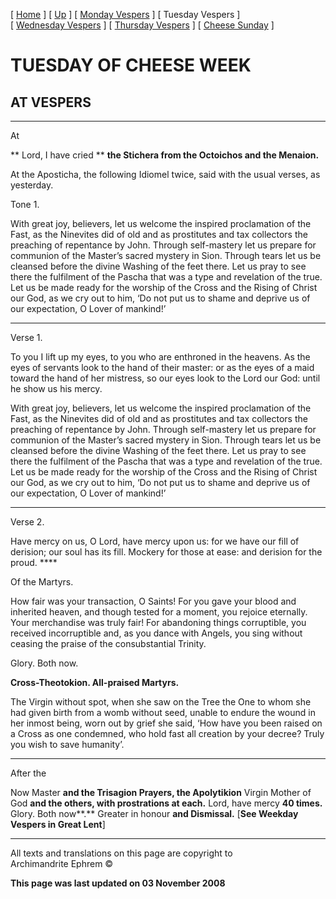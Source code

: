 \[ [Home](index.md) \] \[ [Up](cheese_week.md) \]
\[ [Monday Vespers](CheeseMonVes.md) \] \[ Tuesday Vespers \]
\[ [Wednesday Vespers](CheeseWedVes.md) \]
\[ [Thursday Vespers](CheeseThuVes.md) \]
\[ [Cheese Sunday](cheese.md) \]

# TUESDAY OF CHEESE WEEK

## AT VESPERS

****

At

** Lord, I have cried ** **the Stichera from the Octoichos and the
Menaion.**

At the Aposticha, the following Idiomel twice, said with the usual
verses, as yesterday.

Tone 1.

With great joy, believers, let us welcome the inspired proclamation of
the Fast, as the Ninevites did of old and as prostitutes and tax
collectors the preaching of repentance by John. Through self-mastery let
us prepare for communion of the Master’s sacred mystery in Sion. Through
tears let us be cleansed before the divine Washing of the feet there.
Let us pray to see there the fulfilment of the Pascha that was a type
and revelation of the true. Let us be made ready for the worship of the
Cross and the Rising of Christ our God, as we cry out to him, ‘Do not
put us to shame and deprive us of our expectation, O Lover of mankind\!’

****

Verse 1.

To you I lift up my eyes, to you who are enthroned in the heavens. As
the eyes of servants look to the hand of their master: or as the eyes of
a maid toward the hand of her mistress, so our eyes look to the Lord our
God: until he show us his mercy.

With great joy, believers, let us welcome the inspired proclamation of
the Fast, as the Ninevites did of old and as prostitutes and tax
collectors the preaching of repentance by John. Through self-mastery let
us prepare for communion of the Master’s sacred mystery in Sion. Through
tears let us be cleansed before the divine Washing of the feet there.
Let us pray to see there the fulfilment of the Pascha that was a type
and revelation of the true. Let us be made ready for the worship of the
Cross and the Rising of Christ our God, as we cry out to him, ‘Do not
put us to shame and deprive us of our expectation, O Lover of mankind\!’

****

Verse 2.

Have mercy on us, O Lord, have mercy upon us: for we have our fill of
derision; our soul has its fill. Mockery for those at ease: and derision
for the proud. ****

Of the Martyrs.

How fair was your transaction, O Saints\! For you gave your blood and
inherited heaven, and though tested for a moment, you rejoice eternally.
Your merchandise was truly fair\! For abandoning things corruptible, you
received incorruptible and, as you dance with Angels, you sing without
ceasing the praise of the consubstantial Trinity.

Glory. Both now.

**Cross-Theotokion. All-praised Martyrs.**

The Virgin without spot, when she saw on the Tree the One to whom she
had given birth from a womb without seed, unable to endure the wound in
her inmost being, worn out by grief she said, ‘How have you been raised
on a Cross as one condemned, who hold fast all creation by your decree?
Truly you wish to save humanity’.

****

After the

Now Master **and the Trisagion Prayers, the Apolytikion** Virgin Mother
of God **and the others, with prostrations at each.** Lord, have mercy
**40 times.** Glory. Both now**.** Greater in honour **and Dismissal.**
\[**See Weekday Vespers in Great Lent**\]  

-----

All texts and translations on this page are copyright to  
Archimandrite Ephrem ©

**This page was last updated on 03 November 2008**

